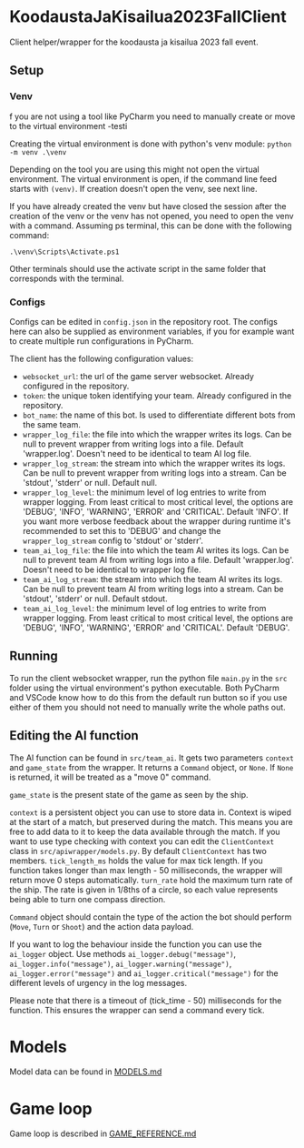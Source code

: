 # KoodaustaJaKisailua2023FallClient
Client helper/wrapper for the koodausta ja kisailua 2023 fall event.

## Setup

### Venv

f you are not using a tool like PyCharm you need to manually create or move to the
virtual environment
-testi

Creating the virtual environment is done with python's venv module:
`python -m venv .\venv`

Depending on the tool you are using this might not open the virtual environment.
The virtual environment is open, if the command line feed starts with `(venv)`.
If creation doesn't open the venv, see next line.

If you have already created the venv but have closed the session after the 
creation of the venv or the venv has not opened, you need to open the venv with
a command. Assuming ps terminal, this can be done with the following command:

`.\venv\Scripts\Activate.ps1`

Other terminals should use the activate script in the same folder that corresponds with the terminal.

### Configs

Configs can be edited in `config.json` in the repository root. The configs here can
also be supplied as environment variables, if you for example want to create
multiple run configurations in PyCharm.

The client has the following configuration values:

 - `websocket_url`: the url of the game server websocket. Already configured
in the repository.
 - `token`: the unique token identifying your team. Already configured in the 
repository.
 - `bot_name`: the name of this bot. Is used to differentiate different bots from
the same team.
 - `wrapper_log_file`: the file into which the wrapper writes its logs. Can be
null to prevent wrapper from writing logs into a file. Default 'wrapper.log'.
Doesn't need to be identical to team AI log file.
 - `wrapper_log_stream`: the stream into which the wrapper writes its logs. Can
be null to prevent wrapper from writing logs into a stream. Can be 'stdout',
'stderr' or null. Default null.
 - `wrapper_log_level`: the minimum level of log entries to write from wrapper
logging. From least critical to most critical level, the options are 'DEBUG',
'INFO', 'WARNING', 'ERROR' and 'CRITICAL'. Default 'INFO'. If you want more
verbose feedback about the wrapper during runtime it's recommended to set this to
'DEBUG' and change the `wrapper_log_stream` config to 'stdout' or 'stderr'.
 - `team_ai_log_file`: the file into which the team AI writes its logs. Can be
null to prevent team AI from writing logs into a file. Default 'wrapper.log'.
Doesn't need to be identical to wrapper log file.
 - `team_ai_log_stream`: the stream into which the team AI writes its logs. Can
be null to prevent team AI from writing logs into a stream. Can be 'stdout',
'stderr' or null. Default stdout.
 - `team_ai_log_level`: the minimum level of log entries to write from wrapper
logging. From least critical to most critical level, the options are 'DEBUG',
'INFO', 'WARNING', 'ERROR' and 'CRITICAL'. Default 'DEBUG'.

## Running

To run the client websocket wrapper, run the python file `main.py` in the `src`
folder using the virtual environment's python executable. Both PyCharm and
VSCode know how to do this from the default run button so if you use either of
them you should not need to manually write the whole paths out.

## Editing the AI function

The AI function can be found in `src/team_ai`. It gets two parameters `context`
and `game_state` from the wrapper. It returns a `Command` object, or `None`. If
`None` is returned, it will be treated as a "move 0" command.

`game_state` is the present state of the game as seen by the ship.

`context` is a persistent object you can use to store data in. Context is wiped
at the start of a match, but preserved during the match. This means you are free
to add data to it to keep the data available through the match. If you want to use
type checking with context you can edit the `ClientContext` class in
`src/apiwrapper/models.py`. By default `ClientContext` has two members.
`tick_length_ms` holds the value for max tick length. If you function takes longer
than max length - 50 milliseconds, the wrapper will return move 0 steps automatically.
`turn_rate` hold the maximum turn rate of the ship. The rate is given in 1/8ths of a
circle, so each value represents being able to turn one compass direction.

`Command` object should contain the type of the action the bot should perform (`Move`,
`Turn` or `Shoot`) and the action data payload.

If you want to log the behaviour inside the function you can use the `ai_logger`
object. Use methods `ai_logger.debug("message")`, `ai_logger.info("message")`,
`ai_logger.warning("message")`, `ai_logger.error("message")` and
`ai_logger.critical("message")` for the different levels of urgency in the log
messages.

Please note that there is a timeout of (tick_time - 50) milliseconds for the
function. This ensures the wrapper can send a command every tick.

# Models

Model data can be found in [MODELS.md](MODELS.md)

# Game loop

Game loop is described in [GAME_REFERENCE.md](GAME_REFERENCE.md)


